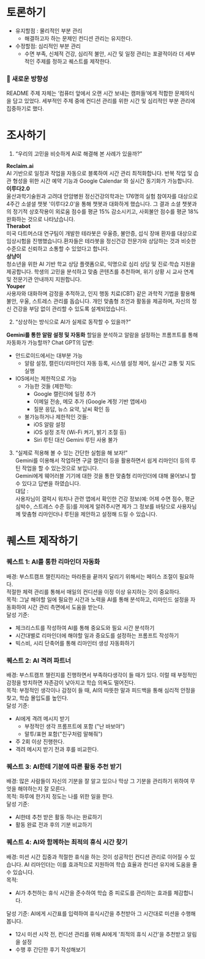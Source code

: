 # 토론하기
- 유지할점 : 물리적인 부분 관리
  - 해결하고자 하는 문제인 컨디션 관리는 유지한다.
- 수정할점: 심리적인 부분 관리
  - 수면 부족, 신체적 건강, 심리적 불안, 시간 및 일정 관리는 포괄적이라 더 세부적인 주제를 정하고 퀘스트를 제작한다.

### 🎯 새로운 방향성
README 주제 자체는 ‘컴퓨터 앞에서 오랜 시간 보내는 캠퍼들’에게 적합한 문제의식을 담고 있었다.
세부적인 주제 중에 컨디션 관리를 위한 시간 및 심리적인 부분 관리에 집중하기로 했다.

# 조사하기
1. “우리의 고민을 비슷하게 AI로 해결해 본 사례가 있을까?”

**Reclaim.ai**  
AI 기반으로 일정과 작업을 자동으로 블록하여 시간 관리 최적화합니다. 반복 작업 및 습관 형성을 위한 시간 예약 기능과 Google Calendar 와 실시간 동기화가 가능합니다.  
**이루다2.0**  
울산과학기술원과 고려대 안암병원 정신건강의학과는 176명의 실험 참여자를 대상으로  4주간 소셜셜 챗봇 '이루다2.0'을 통해 챗봇과 대화하게 했습니다. 그 결과 소셜 챗봇과의 정기적 상호작용이 외로움 점수를 평균 15% 감소시키고, 
사회불안 점수를 평균 18% 완화하는 것으로 나타났습니다.  
**Therabot**  
미국 다트머스대 연구팀이 개발한 테라봇은 우울증, 불안증, 섭식 장애 환자를 대상으로 임상시험을 진행했습니다.환자들은 테라봇을 정신건강 전문가와 상담하는 것과 비슷한 수준으로 신뢰하고 소통할 수 있었다고 합니다.  
**상냥이**  
청소년을 위한 AI 기반 학교 상담 플랫폼으로, 익명으로 심리 상담 및 진로·학습 지원을 제공합니다. 학생의 고민을 분석하고 맞춤 콘텐츠를 추천하며, 위기 상황 시 교사 연계 및 전문기관 안내까지 지원합니다.   
**Youper**  
사용자와 대화하며 감정을 추적하고, 인지 행동 치료(CBT) 같은 과학적 기법을 활용해 불안, 우울, 스트레스 관리를 돕습니다. 개인 맞춤형 조언과 활동을 제공하며, 자신의 정신 건강을 부담 없이 관리할 수 있도록 설계되었습니다.  

2. “상상하는 방식으로 AI가 실제로 동작할 수 있을까?”

**Gemini를 통한 알람 설정 및 자동화**
할일을 분석하고 알람을 설정하는 프롬프트를 통해 자동화가 가능할까?
Chat GPT의 답변:
- 안드로이드에서는 대부분 가능
  - 알람 설정, 캘린더/리마인더 자동 등록, 시스템 설정 제어, 실시간 교통 및 지도 실행
- IOS에서는 제한적으로 가능
  - 가능한 것들 (제한적):
    - Google 캘린더에 일정 추가
    - 이메일 전송, 메모 추가 (Google 계정 기반 앱에서)
    - 질문 응답, 뉴스 요약, 날씨 확인 등
  - 불가능하거나 제한적인 것들:
    - iOS 알람 설정
    - iOS 설정 조작 (Wi-Fi 켜기, 밝기 조절 등)
    - Siri 루틴 대신 Gemini 루틴 사용 불가

3. “실제로 적용해 볼 수 있는 간단한 실험을 해 보자!”  
 Gemini를 이용해서 작업하면 구글 캘린더 등을 활용하면서 쉽게 리마인더 등의 루틴 작업을 할 수 있는것으로 보입니다.  
Gemini에게 웨어러블 기기에 대한 것을 통한 맞춤형 리마인더에 대해 물어보니 할 수 있다고 답변을 하였습니다.  
대답 :  
사용자님이 갤럭시 워치나 관련 앱에서 확인한 건강 정보(예: 어제 수면 점수, 평균 심박수, 스트레스 수준 등)를 저에게 알려주시면 제가 그 정보를 바탕으로 사용자님께 맞춤형 리마인더나 루틴을 제안하고 설정해 드릴 수 있습니다.

# 퀘스트 제작하기

### 퀘스트 1: AI를 통한 리마인더 자동화
배경: 부스트캠프 챌린지라는 마라톤을 끝까지 달리기 위해서는 페이스 조절이 필요하다.  
적절한 체력 관리를 통해서 매일의 컨디션을 이정 이상 유지하는 것이 중요하다.  
목적: 그날 해야할 일에 필요한 시간과 노력을 AI를 통해 분석하고, 리마인드 설정을 자동화하여 시간 관리 측면에서 도움을 받는다.  
달성 기준:  
- 체크리스트를 작성하여 AI를 통해 중요도와 필요 시간 분석하기
- 시간대별로 리마인더에 해야할 일과 중요도를 설정하는 프롬프트 작성하기
- 빅스비, 시리 단축어를 통해 리마인터 생성 자동화하기

### 퀘스트 2: AI 격려 파트너
배경: 부스트캠프 챌린지를 진행하면서 부족하다생각이 들 때가 있다. 이럴 때 부정적인 감정을 방치하면 자존감이 낮아지고 학습 의욕도 떨어진다.  
목적: 부정적인 생각이나 감정이 들 때, AI의 따뜻한 말과 피드백을 통해 심리적 안정을 찾고, 학습 몰입도를 높인다.  
달성 기준:  
- AI에게 격려 메시지 받기
  - 부정적인 생각 프롬프트에 포함 ("난 바보야")
  - 말투/표현 포함("친구처럼 말해줘")
- 주 2회 이상 진행한다.
- 격려 메시지 받기 전과 후를 비교한다.

### 퀘스트 3: AI한테 기분에 따른  활동 추천 받기
배경:  많은 사람들이 자신의 기분을 잘 알고 있으나 막상 그 기분을 관리하기 위하여 무엇을 해야하는지 잘 모른다.  
목적: 하루에 한가지 정도는 나를 위한 일을 한다.  
달성 기준:  
- AI한테 추천 받은 활동 하나는 완료하기
- 활동 완료 전과 후의 기분 비교하기

### 퀘스트 4: AI와 함께하는 최적의 휴식 시간 찾기
배경: 미션 시간 집중과 적절한 휴식을 하는 것이 성공적인 컨디션 관리로 이어질 수 있습니다. AI 리마인더는 이를 효과적으로 지원하여 학습 효율과 컨디션 유지에 도움을 줄 수 있습니다.  
목적:  
- AI가 추천하는 휴식 시간을 준수하여 학습 중 피로도를 관리하는 효과를 체감합니다.  

달성 기준:  AI에게 시간표를 입력하여 휴식시간을 추천받아 그 시간대로 미션을 수행해봅니다.  
- 12시 미션 시작 전, 컨디션 관리를 위해 AI에게 '최적의 휴식 시간'을 추천받고 알림을 설정
- 수행 후 간단한 후기 작성해보기
